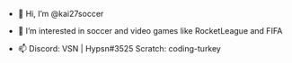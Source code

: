 - 👋 Hi, I’m @kai27soccer

- 👀 I’m interested in soccer and video games like RocketLeague and FIFA

- 📫 Discord: VSN | Hypsn#3525  Scratch: coding-turkey

<!---
kai27soccer/kai27soccer is a ✨ special ✨ repository because its `README.md` (this file) appears on your GitHub profile.
You can click the Preview link to take a look at your changes.
--->
